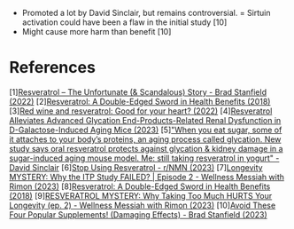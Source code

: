 - Promoted a lot by David Sinclair, but remains controversial.
= Sirtuin activation could have been a flaw in the initial study [10]
- Might cause more harm than benefit [10]

# References
[1][Resveratrol – The Unfortunate (& Scandalous) Story - Brad Stanfield (2022)](https://www.youtube.com/watch?v=JAFnD27ffqE)
[2][Resveratrol: A Double-Edged Sword in Health Benefits (2018)](https://www.ncbi.nlm.nih.gov/pmc/articles/PMC6164842/)
[3][Red wine and resveratrol: Good for your heart? (2022)](https://www.mayoclinic.org/diseases-conditions/heart-disease/in-depth/red-wine/art-20048281)
[4][Resveratrol Alleviates Advanced Glycation End-Products-Related Renal Dysfunction in D-Galactose-Induced Aging Mice (2023)](https://www.mdpi.com/2218-1989/13/5/655)
[5]["When you eat sugar, some of it attaches to your body’s proteins, an aging process called glycation. New study says oral resveratrol protects against glycation & kidney damage in a sugar-induced aging mouse model. Me: still taking resveratrol in yogurt" - David Sinclair](https://twitter.com/davidasinclair/status/1662505084960268291?t=vMmxqlT12M4UkmOdbspF9A&s=03)
[6][Stop Using Resveratrol - r/NMN (2023)](https://www.reddit.com/r/NMN/comments/145bmjn/stop_using_resveratrol/)
[7][Longevity MYSTERY: Why the ITP Study FAILED? | Episode 2 - Wellness Messiah with Rimon (2023)](https://www.youtube.com/watch?v=IDOi0ODewjE)
[8][Resveratrol: A Double-Edged Sword in Health Benefits (2018)](https://www.ncbi.nlm.nih.gov/pmc/articles/PMC6164842/)
[9][RESVERATROL MYSTERY: Why Taking Too Much HURTS Your Longevity (ep. 2) - Wellness Messiah with Rimon (2023)](https://www.youtube.com/watch?v=JYs1on8EiFU)
[10][Avoid These Four Popular Supplements! (Damaging Effects) - Brad Stanfield (2023)](https://www.youtube.com/watch?v=hDyW4hSNcT0)